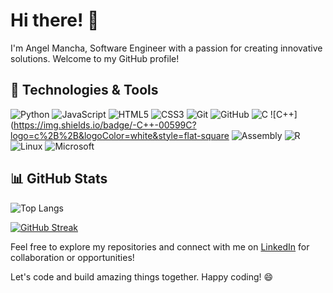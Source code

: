 # Hi there! 👋

I'm Angel Mancha,  Software Engineer with a passion for creating innovative solutions. Welcome to my GitHub profile!


## 🔧 Technologies & Tools

![Python](https://img.shields.io/badge/-Python-3776AB?logo=python&logoColor=white&style=flat-square)
![JavaScript](https://img.shields.io/badge/-JavaScript-F7DF1E?logo=javascript&logoColor=black&style=flat-square)
![HTML5](https://img.shields.io/badge/-HTML5-E34F26?logo=html5&logoColor=white&style=flat-square)
![CSS3](https://img.shields.io/badge/-CSS3-1572B6?logo=css3&logoColor=white&style=flat-square)
![Git](https://img.shields.io/badge/-Git-F05032?logo=git&logoColor=white&style=flat-square)
![GitHub](https://img.shields.io/badge/-GitHub-181717?logo=github&logoColor=white&style=flat-square)
![C](https://img.shields.io/badge/-C-00599C?logo=c&logoColor=white&style=flat-square)
![C++](https://img.shields.io/badge/-C++-00599C?logo=c%2B%2B&logoColor=white&style=flat-square
![Assembly](https://img.shields.io/badge/-Assembly-6E4C13?logo=assembly&logoColor=white&style=flat-square)
![R](https://img.shields.io/badge/-R-276DC3?logo=r&logoColor=white&style=flat-square)
![Linux](https://img.shields.io/badge/-Linux-FCC624?logo=linux&logoColor=black&style=flat-square)
![Microsoft](https://img.shields.io/badge/-Microsoft-666666?logo=microsoft&logoColor=white&style=flat-square)

## 📊 GitHub Stats

![Top Langs](https://github-readme-stats.vercel.app/api/top-langs/?username=AngelMancha&layout=compact&theme=dark)

[![GitHub Streak](https://streak-stats.demolab.com/?user=AngelMancha&theme=dark)](https://git.io/streak-stats)

Feel free to explore my repositories and connect with me on [LinkedIn](https://www.linkedin.com/in/your-linkedin-profile/) for collaboration or opportunities!

Let's code and build amazing things together. Happy coding! 😄
